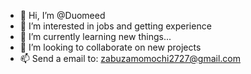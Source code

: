- 👋 Hi, I’m @Duomeed
- 👀 I’m interested in jobs and getting experience
- 🌱 I’m currently learning new things...
- 💞️ I’m looking to collaborate on new projects
- 📫 Send a email to: zabuzamomochi2727@gmail.com

<!---
Duomeed/Duomeed is a ✨ special ✨ repository because its `README.md` (this file) appears on your GitHub profile.
You can click the Preview link to take a look at your changes.
--->
